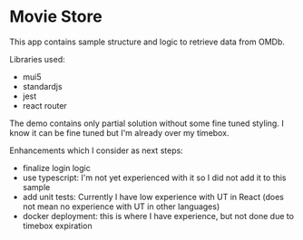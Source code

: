 # Movie Store

This app contains sample structure and logic to retrieve data from OMDb.

Libraries used:
- mui5
- standardjs
- jest
- react router

The demo contains only partial solution without some fine tuned styling.
I know it can be fine tuned but I'm already over my timebox.

Enhancements which I consider as next steps:
- finalize login logic
- use typescript: I'm not yet experienced with it so I did not add it to this sample
- add unit tests: Currently I have low experience with UT in React (does not mean no experience with UT in other languages)
- docker deployment: this is where I have experience, but not done due to timebox expiration
